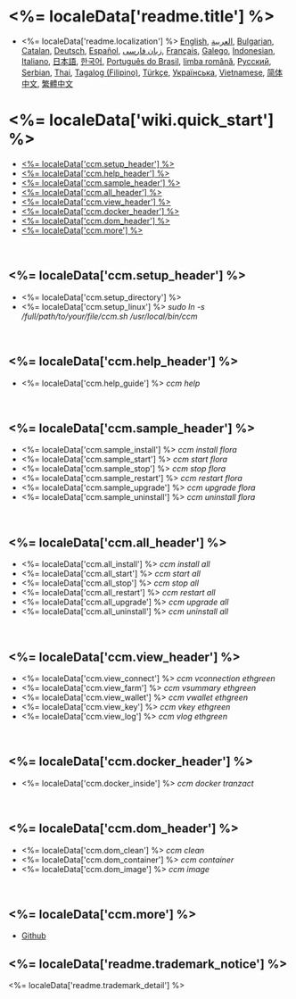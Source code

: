 # <%= localeData['readme.title'] %>
- <%= localeData['readme.localization'] %> [English](./ccm_en.md), [العربية](./ccm_ar.md), [Bulgarian](./ccm_bg.md), [Catalan](./ccm_ca.md), [Deutsch](./ccm_de.md), [Español](./ccm_es.md), [زبان فارسی](./ccm_fa.md), [Français](./ccm_fr.md), [Galego](./ccm_gl.md), [Indonesian](./ccm_id.md), [Italiano](./ccm_it.md), [日本語](./ccm_ja.md), [한국어](./ccm_ko.md), [Português do Brasil](./ccm_pt.md), [limba română](./ccm_ro.md), [Русский](./ccm_ru.md), [Serbian](./ccm_sr.md), [Thai](./ccm_th.md), [Tagalog (Filipino)](./ccm_tl.md), [Türkçe](./ccm_tr.md), [Українська](./ccm_uk.md), [Vietnamese](./ccm_vi.md), [简体中文](./ccm_zh-CN.md), [繁體中文](./ccm_zh-TW.md)


# <%= localeData['wiki.quick_start'] %>
  - [<%= localeData['ccm.setup_header'] %>](#ccm-setup)
  - [<%= localeData['ccm.help_header'] %>](#ccm-help)
  - [<%= localeData['ccm.sample_header'] %>](#ccm-sample)
  - [<%= localeData['ccm.all_header'] %>](#ccm-all)
  - [<%= localeData['ccm.view_header'] %>](#ccm-view)
  - [<%= localeData['ccm.docker_header'] %>](#ccm-docker)
  - [<%= localeData['ccm.dom_header'] %>](#ccm-docker-manage)
  - [<%= localeData['ccm.more'] %>](#ccm-more)
  

<p id="ccm-setup">&nbsp;</p>

## <%= localeData['ccm.setup_header'] %>
- <%= localeData['ccm.setup_directory'] %>
- <%= localeData['ccm.setup_linux'] %> <i>sudo ln -s /full/path/to/your/file/ccm.sh /usr/local/bin/ccm</i>


<p id="ccm-help">&nbsp;</p>

## <%= localeData['ccm.help_header'] %>
- <%= localeData['ccm.help_guide'] %> <i>ccm help</i>


<p id="ccm-sample">&nbsp;</p>

## <%= localeData['ccm.sample_header'] %>
- <%= localeData['ccm.sample_install'] %> <i>ccm install flora</i>
- <%= localeData['ccm.sample_start'] %> <i>ccm start flora</i>
- <%= localeData['ccm.sample_stop'] %> <i>ccm stop flora</i>
- <%= localeData['ccm.sample_restart'] %> <i>ccm restart flora</i>
- <%= localeData['ccm.sample_upgrade'] %> <i>ccm upgrade flora</i>
- <%= localeData['ccm.sample_uninstall'] %> <i>ccm uninstall flora</i>


<p id="ccm-all">&nbsp;</p>

## <%= localeData['ccm.all_header'] %>
- <%= localeData['ccm.all_install'] %> <i>ccm install all</i>
- <%= localeData['ccm.all_start'] %> <i>ccm start all</i>
- <%= localeData['ccm.all_stop'] %> <i>ccm stop all</i>
- <%= localeData['ccm.all_restart'] %> <i>ccm restart all</i>
- <%= localeData['ccm.all_upgrade'] %> <i>ccm upgrade all</i>
- <%= localeData['ccm.all_uninstall'] %> <i>ccm uninstall all</i>


<p id="ccm-view">&nbsp;</p>

## <%= localeData['ccm.view_header'] %>
- <%= localeData['ccm.view_connect'] %> <i>ccm vconnection ethgreen</i>
- <%= localeData['ccm.view_farm'] %> <i>ccm vsummary ethgreen</i>
- <%= localeData['ccm.view_wallet'] %> <i>ccm vwallet ethgreen</i>
- <%= localeData['ccm.view_key'] %> <i>ccm vkey ethgreen</i>
- <%= localeData['ccm.view_log'] %> <i>ccm vlog ethgreen</i>


<p id="ccm-docker">&nbsp;</p>

## <%= localeData['ccm.docker_header'] %>
- <%= localeData['ccm.docker_inside'] %> <i>ccm docker tranzact</i>


<p id="ccm-docker-manage">&nbsp;</p>

## <%= localeData['ccm.dom_header'] %>
- <%= localeData['ccm.dom_clean'] %> <i>ccm clean</i>
- <%= localeData['ccm.dom_container'] %> <i>ccm container</i>
- <%= localeData['ccm.dom_image'] %> <i>ccm image</i>


<p id="ccm-more">&nbsp;</p>

## <%= localeData['ccm.more'] %>
- [Github](https://github.com/raingggg/coctohug-manager)

## <%= localeData['readme.trademark_notice'] %>
<%= localeData['readme.trademark_detail'] %>
 
 
 
 
